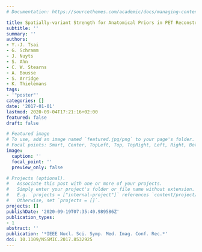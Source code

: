 ```yaml
---
# Documentation: https://sourcethemes.com/academic/docs/managing-content/

title: Spatially-variant Strength for Anatomical Priors in PET Reconstruction
subtitle: ''
summary: ''
authors:
- Y.-J. Tsai
- G. Schramm
- J. Nuyts
- S. Ahn
- C. W. Stearns
- A. Bousse
- S. Arridge
- K. Thielemans
tags:
- '"poster"'
categories: []
date: '2017-01-01'
lastmod: 2020-09-04T17:21:16+02:00
featured: false
draft: false

# Featured image
# To use, add an image named `featured.jpg/png` to your page's folder.
# Focal points: Smart, Center, TopLeft, Top, TopRight, Left, Right, BottomLeft, Bottom, BottomRight.
image:
  caption: ''
  focal_point: ''
  preview_only: false

# Projects (optional).
#   Associate this post with one or more of your projects.
#   Simply enter your project's folder or file name without extension.
#   E.g. `projects = ["internal-project"]` references `content/project/deep-learning/index.md`.
#   Otherwise, set `projects = []`.
projects: []
publishDate: '2020-09-19T07:35:40.989586Z'
publication_types:
- 1
abstract: ''
publication: '*IEEE Nucl. Sci. Symp. Med. Imag. Conf. Rec.*'
doi: 10.1109/NSSMIC.2017.8532925
---
```

